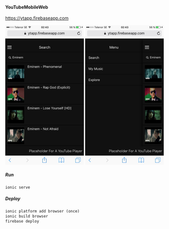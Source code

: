 #### YouTubeMobileWeb
https://ytapp.firebaseapp.com

<img src="/resources/github/img1.png?raw=true" width="250">
<img src="/resources/github/img2.png?raw=true" width="250">

##### Run

```
ionic serve
```

##### Deploy

```
ionic platform add browser (once)
ionic build browser
firebase deploy
```